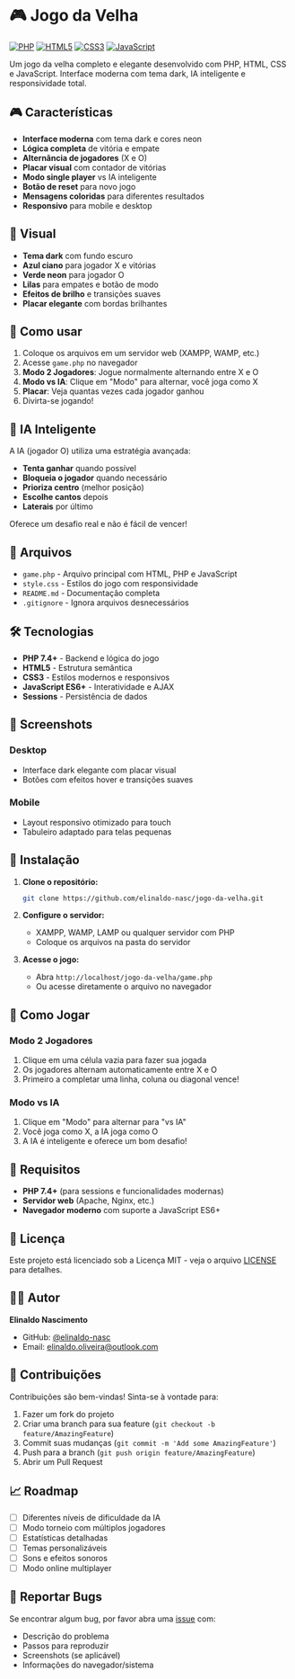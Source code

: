# 🎮 Jogo da Velha

[![PHP](https://img.shields.io/badge/PHP-7.4+-blue.svg)](https://php.net)
[![HTML5](https://img.shields.io/badge/HTML5-E34F26-orange.svg)](https://developer.mozilla.org/en-US/docs/Web/HTML)
[![CSS3](https://img.shields.io/badge/CSS3-1572B6-blue.svg)](https://developer.mozilla.org/en-US/docs/Web/CSS)
[![JavaScript](https://img.shields.io/badge/JavaScript-ES6+-yellow.svg)](https://developer.mozilla.org/en-US/docs/Web/JavaScript)

Um jogo da velha completo e elegante desenvolvido com PHP, HTML, CSS e JavaScript. Interface moderna com tema dark, IA inteligente e responsividade total.

## 🎮 Características

- **Interface moderna** com tema dark e cores neon
- **Lógica completa** de vitória e empate
- **Alternância de jogadores** (X e O)
- **Placar visual** com contador de vitórias
- **Modo single player** vs IA inteligente
- **Botão de reset** para novo jogo
- **Mensagens coloridas** para diferentes resultados
- **Responsivo** para mobile e desktop

## 🎨 Visual

- **Tema dark** com fundo escuro
- **Azul ciano** para jogador X e vitórias
- **Verde neon** para jogador O
- **Lilas** para empates e botão de modo
- **Efeitos de brilho** e transições suaves
- **Placar elegante** com bordas brilhantes

## 🚀 Como usar

1. Coloque os arquivos em um servidor web (XAMPP, WAMP, etc.)
2. Acesse `game.php` no navegador
3. **Modo 2 Jogadores**: Jogue normalmente alternando entre X e O
4. **Modo vs IA**: Clique em "Modo" para alternar, você joga como X
5. **Placar**: Veja quantas vezes cada jogador ganhou
6. Divirta-se jogando!

## 🤖 IA Inteligente

A IA (jogador O) utiliza uma estratégia avançada:
- **Tenta ganhar** quando possível
- **Bloqueia o jogador** quando necessário  
- **Prioriza centro** (melhor posição)
- **Escolhe cantos** depois
- **Laterais** por último

Oferece um desafio real e não é fácil de vencer!

## 📁 Arquivos

- `game.php` - Arquivo principal com HTML, PHP e JavaScript
- `style.css` - Estilos do jogo com responsividade
- `README.md` - Documentação completa
- `.gitignore` - Ignora arquivos desnecessários

## 🛠️ Tecnologias

- **PHP 7.4+** - Backend e lógica do jogo
- **HTML5** - Estrutura semântica
- **CSS3** - Estilos modernos e responsivos
- **JavaScript ES6+** - Interatividade e AJAX
- **Sessions** - Persistência de dados

## 📸 Screenshots

### Desktop
- Interface dark elegante com placar visual
- Botões com efeitos hover e transições suaves

### Mobile
- Layout responsivo otimizado para touch
- Tabuleiro adaptado para telas pequenas

## 🚀 Instalação

1. **Clone o repositório:**
   ```bash
   git clone https://github.com/elinaldo-nasc/jogo-da-velha.git
   ```

2. **Configure o servidor:**
   - XAMPP, WAMP, LAMP ou qualquer servidor com PHP
   - Coloque os arquivos na pasta do servidor

3. **Acesse o jogo:**
   - Abra `http://localhost/jogo-da-velha/game.php`
   - Ou acesse diretamente o arquivo no navegador

## 🎯 Como Jogar

### Modo 2 Jogadores
1. Clique em uma célula vazia para fazer sua jogada
2. Os jogadores alternam automaticamente entre X e O
3. Primeiro a completar uma linha, coluna ou diagonal vence!

### Modo vs IA
1. Clique em "Modo" para alternar para "vs IA"
2. Você joga como X, a IA joga como O
3. A IA é inteligente e oferece um bom desafio!

## 🔧 Requisitos

- **PHP 7.4+** (para sessions e funcionalidades modernas)
- **Servidor web** (Apache, Nginx, etc.)
- **Navegador moderno** com suporte a JavaScript ES6+

## 📝 Licença

Este projeto está licenciado sob a Licença MIT - veja o arquivo [LICENSE](LICENSE) para detalhes.

## 👨‍💻 Autor

**Elinaldo Nascimento**
- GitHub: [@elinaldo-nasc](https://github.com/elinaldo-nasc)
- Email: elinaldo.oliveira@outlook.com

## 🤝 Contribuições

Contribuições são bem-vindas! Sinta-se à vontade para:

1. Fazer um fork do projeto
2. Criar uma branch para sua feature (`git checkout -b feature/AmazingFeature`)
3. Commit suas mudanças (`git commit -m 'Add some AmazingFeature'`)
4. Push para a branch (`git push origin feature/AmazingFeature`)
5. Abrir um Pull Request

## 📈 Roadmap

- [ ] Diferentes níveis de dificuldade da IA
- [ ] Modo torneio com múltiplos jogadores
- [ ] Estatísticas detalhadas
- [ ] Temas personalizáveis
- [ ] Sons e efeitos sonoros
- [ ] Modo online multiplayer

## 🐛 Reportar Bugs

Se encontrar algum bug, por favor abra uma [issue](https://github.com/elinaldo-nasc/jogo-da-velha/issues) com:
- Descrição do problema
- Passos para reproduzir
- Screenshots (se aplicável)
- Informações do navegador/sistema
